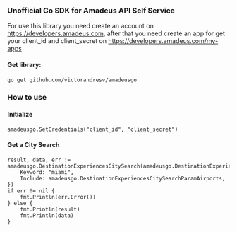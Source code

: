 ### Unofficial Go SDK for Amadeus API Self Service 

For use this library you need create an account on https://developers.amadeus.com,
after that you need create an app for get your client_id and client_secret on https://developers.amadeus.com/my-apps

#### Get library:
````
go get github.com/victorandresv/amadeusgo
````

### How to use
#### Initialize
````
amadeusgo.SetCredentials("client_id", "client_secret")
````

#### Get a City Search
````
result, data, err := amadeusgo.DestinationExperiencesCitySearch(amadeusgo.DestinationExperiencesCitySearchRequest{
    Keyword: "miami",
    Include: amadeusgo.DestinationExperiencesCitySearchParamAirports,
})
if err != nil {
    fmt.Println(err.Error())
} else {
    fmt.Println(result)
    fmt.Println(data)
}
````